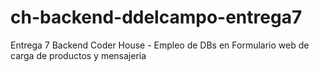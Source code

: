 # ch-backend-ddelcampo-entrega7
Entrega 7 Backend Coder House - Empleo de DBs en Formulario web de carga de productos y mensajeria
